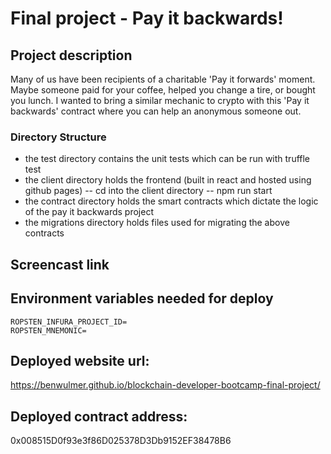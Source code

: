 # Final project - Pay it backwards!

## Project description

Many of us have been recipients of a charitable 'Pay it forwards' moment. Maybe someone paid for your coffee, helped you change a tire, or bought you lunch. I wanted to bring a similar mechanic to crypto with this 'Pay it backwards' contract where you can help an anonymous someone out. 

### Directory Structure

- the test directory contains the unit tests which can be run with truffle test
- the client directory holds the frontend (built in react and hosted using github pages)
-- cd into the client directory
-- npm run start
- the contract directory holds the smart contracts which dictate the logic of the pay it backwards project
- the migrations directory holds files used for migrating the above contracts


## Screencast link


## Environment variables needed for deploy

```
ROPSTEN_INFURA_PROJECT_ID=
ROPSTEN_MNEMONIC=
```

## Deployed website url:

https://benwulmer.github.io/blockchain-developer-bootcamp-final-project/

## Deployed contract address:

0x008515D0f93e3f86D025378D3Db9152EF38478B6